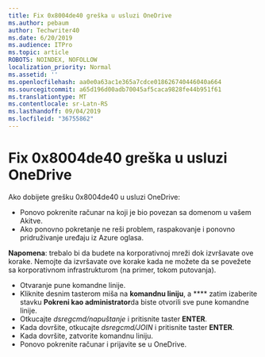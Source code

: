 ```yaml
---
title: Fix 0x8004de40 greška u usluzi OneDrive
ms.author: pebaum
author: Techwriter40
ms.date: 6/20/2019
ms.audience: ITPro
ms.topic: article
ROBOTS: NOINDEX, NOFOLLOW
localization_priority: Normal
ms.assetid: ''
ms.openlocfilehash: aa0e0a63ac1e365a7cdce018626740446040a664
ms.sourcegitcommit: a65d196d00adb70045af5caca9828fe44b951f61
ms.translationtype: MT
ms.contentlocale: sr-Latn-RS
ms.lasthandoff: 09/04/2019
ms.locfileid: "36755862"
---
```

# <a name="fix-0x8004de40-error-in-onedrive"></a>Fix 0x8004de40 greška u usluzi OneDrive

Ako dobijete grešku 0x8004de40 u usluzi OneDrive:

- Ponovo pokrenite računar na koji je bio povezan sa domenom u vašem Akitve.
- Ako ponovno pokretanje ne reši problem, raspakovanje i ponovno pridruživanje uređaju iz Azure oglasa. 

**Napomena**: trebalo bi da budete na korporativnoj mreži dok izvršavate ove korake. Nemojte da izvršavate ove korake kada ne možete da se povežete sa korporativnom infrastrukturom (na primer, tokom putovanja). 

- Otvaranje pune komandne linije. 
- Kliknite desnim tasterom miša na **komandnu liniju**, a **** zatim izaberite stavku **Pokreni kao administrator**da biste otvorili sve pune komandne linije.
- Otkucajte *dsregcmd/napuštanje* i pritisnite taster **ENTER**.
- Kada dovršite, otkucajte *dsregcmd/JOIN* i pritisnite taster **ENTER**.
- Kada dovršite, zatvorite komandnu liniju.
- Ponovo pokrenite računar i prijavite se u OneDrive.